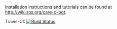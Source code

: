 Installation instructions and tutorials can be found at http://wiki.ros.org/care-o-bot.

Travis-CI: [![Build Status](https://travis-ci.org/ipa320/cob_command_tools.svg?branch=indigo_dev)](https://travis-ci.org/ipa320/cob_command_tools)
